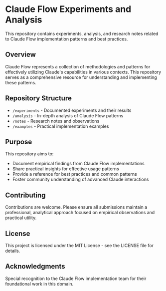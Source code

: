 # Claude Flow Experiments and Analysis

This repository contains experiments, analysis, and research notes related to Claude Flow implementation patterns and best practices.

## Overview

Claude Flow represents a collection of methodologies and patterns for effectively utilizing Claude's capabilities in various contexts. This repository serves as a comprehensive resource for understanding and implementing these patterns.

## Repository Structure

- `/experiments` - Documented experiments and their results
- `/analysis` - In-depth analysis of Claude Flow patterns
- `/notes` - Research notes and observations
- `/examples` - Practical implementation examples

## Purpose

This repository aims to:
- Document empirical findings from Claude Flow implementations
- Share practical insights for effective usage patterns
- Provide a reference for best practices and common patterns
- Foster community understanding of advanced Claude interactions

## Contributing

Contributions are welcome. Please ensure all submissions maintain a professional, analytical approach focused on empirical observations and practical utility.

## License

This project is licensed under the MIT License - see the LICENSE file for details.

## Acknowledgments

Special recognition to the Claude Flow implementation team for their foundational work in this domain.